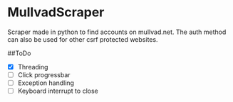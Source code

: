 # MullvadScraper
Scraper made in python to find accounts on mullvad.net.
The auth method can also be used for other csrf protected websites.

##ToDo
- [X] Threading
- [ ] Click progressbar
- [ ] Exception handling
- [ ] Keyboard interrupt to close